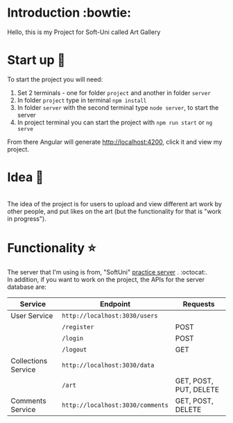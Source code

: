 # Introduction :bowtie:
Hello, this is my Project for Soft-Uni called Art Gallery
# Start up :facepunch:
To start the project you will need:

1. Set 2 terminals - one for folder `project` and another in folder `server`
2. In folder `project` type in terminal `npm install`
3. In folder `server` with the second terminal type `node server`, to start the server
4. In project terminal you can start the project with `npm run start` or `ng serve`
   
From there Angular will generate <http://localhost:4200>, click it and view my project.

# Idea :art:
   <br> The idea of the project is for users to upload and view different art work by other people,
and put likes on the art (but the functionality for that is "work in progress").

# Functionality :star:
The server that I'm using is from, "SoftUni" [practice server]( https://github.com/softuni-practice-server/softuni-practice-server) . :octocat:. 
<br> In addition, if you want to work on the project, the APIs for the server database are:
<br>


| Service           | Endpoint                    | Requests      |
|-------------------|-----------------------------|---------------|
| User Service      | `http://localhost:3030/users` |               |
|                   | `/register`                   | POST          |
|                   | `/login`                      | POST          |
|                   | `/logout`                     | GET           |
| Collections Service | `http://localhost:3030/data` |               |
|                     | `/art`                        | GET, POST, PUT, DELETE |
| Comments Service  | `http://localhost:3030/comments` | GET, POST, DELETE |
